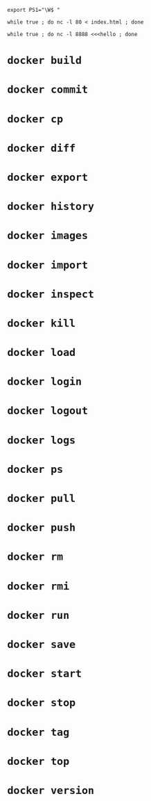 `export PS1="\W$ "`

`while true ; do nc -l 80 < index.html ; done`

`while true ; do nc -l 8888 <<<hello ; done`

# `docker build`
# `docker commit`
# `docker cp`
# `docker diff`
# `docker export`
# `docker history`
# `docker images`
# `docker import`
# `docker inspect`
# `docker kill`
# `docker load`
# `docker login`
# `docker logout`
# `docker logs`
# `docker ps`
# `docker pull`
# `docker push`
# `docker rm`
# `docker rmi`
# `docker run`
# `docker save`
# `docker start` 
# `docker stop`
# `docker tag`
# `docker top`
# `docker version`
